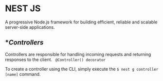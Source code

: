 # NEST JS
A progressive Node.js framework for building efficient, reliable and scalable server-side applications.

**Controllers*
--- 

  Controllers are responsible for handling incoming requests and returning responses to the client.
``` @Controller() decorator```

To create a controller using the CLI, simply execute the ``` $ nest g controller [name] ``` command.
